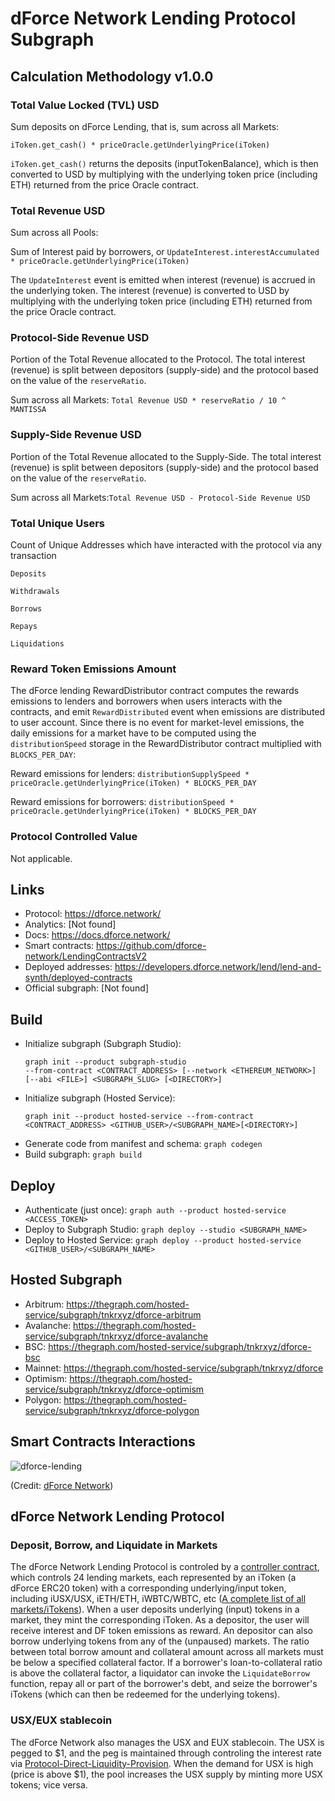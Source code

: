 # dForce Network Lending Protocol Subgraph

## Calculation Methodology v1.0.0

### Total Value Locked (TVL) USD

Sum deposits on dForce Lending, that is, sum across all Markets:

`iToken.get_cash() * priceOracle.getUnderlyingPrice(iToken)`

`iToken.get_cash()` returns the deposits (inputTokenBalance), which is then converted to USD by
multiplying with the underlying token price (including ETH) returned from the price Oracle contract.

### Total Revenue USD

Sum across all Pools:

Sum of Interest paid by borrowers, or `UpdateInterest.interestAccumulated * priceOracle.getUnderlyingPrice(iToken)`

The `UpdateInterest` event is emitted when interest (revenue) is accrued in the underlying token. The interest (revenue) is converted to USD by multiplying with the underlying token price (including ETH) returned from the price Oracle contract.

### Protocol-Side Revenue USD

Portion of the Total Revenue allocated to the Protocol. The total interest (revenue) is split between depositors (supply-side) and the protocol based on the value of the `reserveRatio`.

Sum across all Markets: `Total Revenue USD * reserveRatio / 10 ^ MANTISSA`

### Supply-Side Revenue USD

Portion of the Total Revenue allocated to the Supply-Side. The total interest (revenue) is split between depositors (supply-side) and the protocol based on the value of the `reserveRatio`.

Sum across all Markets:`Total Revenue USD - Protocol-Side Revenue USD`

### Total Unique Users

Count of Unique Addresses which have interacted with the protocol via any transaction

`Deposits`

`Withdrawals`

`Borrows`

`Repays`

`Liquidations`

### Reward Token Emissions Amount

The dForce lending RewardDistributor contract computes the rewards emissions to lenders and borrowers when users interacts with the contracts, and emit `RewardDistributed` event when emissions are distributed to user account. Since there is no event for market-level emissions, the daily emissions for a market have to be computed using the `distributionSpeed` storage in the RewardDistributor contract multiplied with `BLOCKS_PER_DAY`:

Reward emissions for lenders: `distributionSupplySpeed * priceOracle.getUnderlyingPrice(iToken) * BLOCKS_PER_DAY`

Reward emissions for borrowers: `distributionSpeed * priceOracle.getUnderlyingPrice(iToken) * BLOCKS_PER_DAY`

### Protocol Controlled Value

Not applicable.

## Links

- Protocol: https://dforce.network/
- Analytics: [Not found]
- Docs: https://docs.dforce.network/
- Smart contracts: https://github.com/dforce-network/LendingContractsV2
- Deployed addresses: https://developers.dforce.network/lend/lend-and-synth/deployed-contracts
- Official subgraph: [Not found]

## Build

- Initialize subgraph (Subgraph Studio):
  ```
  graph init --product subgraph-studio
  --from-contract <CONTRACT_ADDRESS> [--network <ETHEREUM_NETWORK>] [--abi <FILE>] <SUBGRAPH_SLUG> [<DIRECTORY>]
  ```
- Initialize subgraph (Hosted Service):
  ```
  graph init --product hosted-service --from-contract <CONTRACT_ADDRESS> <GITHUB_USER>/<SUBGRAPH_NAME>[<DIRECTORY>]
  ```
- Generate code from manifest and schema: `graph codegen`
- Build subgraph: `graph build`

## Deploy

- Authenticate (just once): `graph auth --product hosted-service <ACCESS_TOKEN>`
- Deploy to Subgraph Studio: `graph deploy --studio <SUBGRAPH_NAME>`
- Deploy to Hosted Service: `graph deploy --product hosted-service <GITHUB_USER>/<SUBGRAPH_NAME>`

## Hosted Subgraph

- Arbitrum: https://thegraph.com/hosted-service/subgraph/tnkrxyz/dforce-arbitrum
- Avalanche: https://thegraph.com/hosted-service/subgraph/tnkrxyz/dforce-avalanche
- BSC: https://thegraph.com/hosted-service/subgraph/tnkrxyz/dforce-bsc
- Mainnet: https://thegraph.com/hosted-service/subgraph/tnkrxyz/dforce
- Optimism: https://thegraph.com/hosted-service/subgraph/tnkrxyz/dforce-optimism
- Polygon: https://thegraph.com/hosted-service/subgraph/tnkrxyz/dforce-polygon

## Smart Contracts Interactions

![dforce-lending](../../docs/images/protocols/dforce.png "dforce-lending")

(Credit: [dForce Network](https://developers.dforce.network/lend/lend-and-synth))

## dForce Network Lending Protocol

### Deposit, Borrow, and Liquidate in Markets

The dForce Network Lending Protocol is controled by a [controller contract](https://etherscan.io/address/0x8B53Ab2c0Df3230EA327017C91Eb909f815Ad113), which controls 24 lending markets, each represented by an iToken (a dForce ERC20 token) with a corresponding underlying/input token, including iUSX/USX, iETH/ETH, iWBTC/WBTC, etc ([A complete list of all markets/iTokens](https://developers.dforce.network/lend/lend-and-synth/deployed-contracts)). When a user deposits underlying (input) tokens in a market, they mint the corresponding iToken. As a depositor, the user will receive interest and DF token emissions as reward. An depositor can also borrow underlying tokens from any of the (unpaused) markets. The ratio between total borrow amount and collateral amount across all markets must be below a specified collateral factor. If a borrower's loan-to-collateral ratio is above the collateral factor, a liquidator can invoke the `LiquidateBorrow` function, repay all or part of the borrower's debt, and seize the borrower's iTokens (which can then be redeemed for the underlying tokens).

### USX/EUX stablecoin

The dForce Network also manages the USX and EUX stablecoin. The USX is pegged to \$1, and the peg is maintained through controling the interest rate via [Protocol-Direct-Liquidity-Provision](https://docs.dforce.network/protocols/usx/price-stability). When the demand for USX is high (price is above \$1), the pool increases the USX supply by minting more USX tokens; vice versa.
